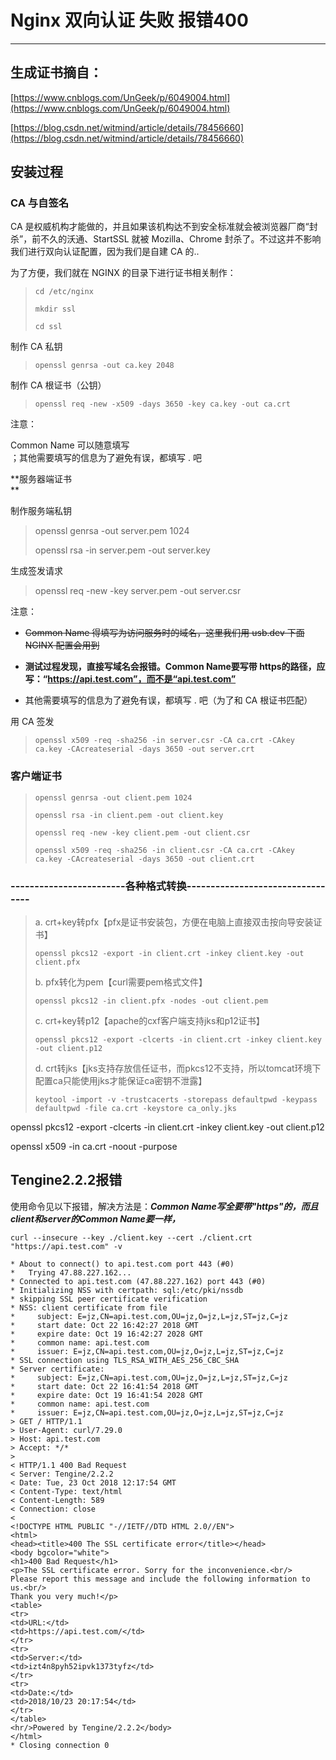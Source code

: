 # Nginx 双向认证 失败 报错400

---

## 生成证书摘自：

[https://www.cnblogs.com/UnGeek/p/6049004.html](https://www.cnblogs.com/UnGeek/p/6049004.html)

[https://blog.csdn.net/witmind/article/details/78456660](https://blog.csdn.net/witmind/article/details/78456660)

## 安装过程

### CA 与自签名

CA 是权威机构才能做的，并且如果该机构达不到安全标准就会被浏览器厂商“封杀”，前不久的沃通、StartSSL 就被 Mozilla、Chrome 封杀了。不过这并不影响我们进行双向认证配置，因为我们是自建 CA 的..

为了方便，我们就在 NGINX 的目录下进行证书相关制作：

> `cd /etc/nginx`
>
> `mkdir ssl`
>
> `cd ssl`

制作 CA 私钥

> `openssl genrsa -out ca.key 2048`

制作 CA 根证书（公钥）

> `openssl req -new -x509 -days 3650 -key ca.key -out ca.crt`

注意：

Common Name 可以随意填写  
；其他需要填写的信息为了避免有误，都填写 . 吧

**服务器端证书        
**

制作服务端私钥

> openssl genrsa -out server.pem 1024
>
> openssl rsa -in server.pem -out server.key

生成签发请求

> openssl req -new -key server.pem -out server.csr

注意：

* ~~Common Name 得填写为访问服务时的域名，这里我们用 usb.dev 下面 NGINX 配置会用到~~

* **测试过程发现，直接写域名会报错。Common Name要写带 https的路径，应写：“https://api.test.com”，而不是“api.test.com”**

* 其他需要填写的信息为了避免有误，都填写 . 吧（为了和 CA 根证书匹配）

用 CA 签发

> `openssl x509 -req -sha256 -in server.csr -CA ca.crt -CAkey ca.key -CAcreateserial -days 3650 -out server.crt`

### 客户端证书

> `openssl genrsa -out client.pem 1024`
>
> `openssl rsa -in client.pem -out client.key`
>
> `openssl req -new -key client.pem -out client.csr`
>
> `openssl x509 -req -sha256 -in client.csr -CA ca.crt -CAkey ca.key -CAcreateserial -days 3650 -out client.crt`

### ------------------------各种格式转换---------------------------------

> a. crt+key转pfx【pfx是证书安装包，方便在电脑上直接双击按向导安装证书】
>
> ```
> openssl pkcs12 -export -in client.crt -inkey client.key -out client.pfx
> ```
>
> b. pfx转化为pem【curl需要pem格式文件】
>
> ```
> openssl pkcs12 -in client.pfx -nodes -out client.pem
> ```
>
> c. crt+key转p12【apache的cxf客户端支持jks和p12证书】
>
> ```
> openssl pkcs12 -export -clcerts -in client.crt -inkey client.key -out client.p12
> ```
>
> d. crt转jks【jks支持存放信任证书，而pkcs12不支持，所以tomcat环境下配置ca只能使用jks才能保证ca密钥不泄露】
>
> ```
> keytool -import -v -trustcacerts -storepass defaultpwd -keypass defaultpwd -file ca.crt -keystore ca_only.jks
> ```

openssl pkcs12 -export -clcerts -in client.crt -inkey client.key  -out client.p12

openssl x509 -in ca.crt  -noout -purpose

## Tengine2.2.2报错

使用命令见以下报错，解决方法是：_**Common Name写全要带"https"的，而且client和server的Common Name要一样，**_

`curl --insecure --key ./client.key --cert ./client.crt "https://api.test.com" -v`

```
* About to connect() to api.test.com port 443 (#0)
*   Trying 47.88.227.162...
* Connected to api.test.com (47.88.227.162) port 443 (#0)
* Initializing NSS with certpath: sql:/etc/pki/nssdb
* skipping SSL peer certificate verification
* NSS: client certificate from file
*     subject: E=jz,CN=api.test.com,OU=jz,O=jz,L=jz,ST=jz,C=jz
*     start date: Oct 22 16:42:27 2018 GMT
*     expire date: Oct 19 16:42:27 2028 GMT
*     common name: api.test.com
*     issuer: E=jz,CN=api.test.com,OU=jz,O=jz,L=jz,ST=jz,C=jz
* SSL connection using TLS_RSA_WITH_AES_256_CBC_SHA
* Server certificate:
*     subject: E=jz,CN=api.test.com,OU=jz,O=jz,L=jz,ST=jz,C=jz
*     start date: Oct 22 16:41:54 2018 GMT
*     expire date: Oct 19 16:41:54 2028 GMT
*     common name: api.test.com
*     issuer: E=jz,CN=api.test.com,OU=jz,O=jz,L=jz,ST=jz,C=jz
> GET / HTTP/1.1
> User-Agent: curl/7.29.0
> Host: api.test.com
> Accept: */*
> 
< HTTP/1.1 400 Bad Request
< Server: Tengine/2.2.2
< Date: Tue, 23 Oct 2018 12:17:54 GMT
< Content-Type: text/html
< Content-Length: 589
< Connection: close
< 
<!DOCTYPE HTML PUBLIC "-//IETF//DTD HTML 2.0//EN">
<html>
<head><title>400 The SSL certificate error</title></head>
<body bgcolor="white">
<h1>400 Bad Request</h1>
<p>The SSL certificate error. Sorry for the inconvenience.<br/>
Please report this message and include the following information to us.<br/>
Thank you very much!</p>
<table>
<tr>
<td>URL:</td>
<td>https://api.test.com/</td>
</tr>
<tr>
<td>Server:</td>
<td>izt4n8pyh52ipvk1373tyfz</td>
</tr>
<tr>
<td>Date:</td>
<td>2018/10/23 20:17:54</td>
</tr>
</table>
<hr/>Powered by Tengine/2.2.2</body>
</html>
* Closing connection 0
```




